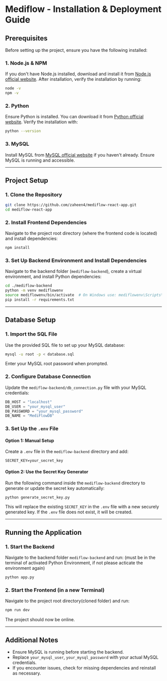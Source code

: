 # Mediflow - Installation & Deployment Guide

## Prerequisites
Before setting up the project, ensure you have the following installed:

### 1. Node.js & NPM
If you don't have Node.js installed, download and install it from [Node.js official website](https://nodejs.org/).
After installation, verify the installation by running:
```sh
node -v
npm -v
```

### 2. Python
Ensure Python is installed. You can download it from [Python official website](https://www.python.org/).
Verify the installation with:
```sh
python --version
```

### 3. MySQL
Install MySQL from [MySQL official website](https://www.mysql.com/) if you haven't already.
Ensure MySQL is running and accessible.

---

## Project Setup

### 1. Clone the Repository
```sh
git clone https://github.com/zaheen4/mediflow-react-app.git
cd mediflow-react-app
```

### 2. Install Frontend Dependencies
Navigate to the project root directory (where the frontend code is located) and install dependencies:
```sh
npm install
```

### 3. Set Up Backend Environment and Install Dependencies
Navigate to the backend folder (`mediflow-backend`), create a virtual environment, and install Python dependencies:
```sh
cd ./mediflow-backend
python -m venv mediflowenv
source mediflowenv/bin/activate  # On Windows use: mediflowenv\Scripts\activate
pip install -r requirements.txt
```


---

## Database Setup

### 1. Import the SQL File
Use the provided SQL file to set up your MySQL database:
```sh
mysql -u root -p < database.sql
```
Enter your MySQL root password when prompted.

### 2. Configure Database Connection
Update the `mediflow-backend/db_connection.py` file with your MySQL credentials:
```python
DB_HOST = "localhost"
DB_USER = "your_mysql_user"
DB_PASSWORD = "your_mysql_password"
DB_NAME = "MediFlowDB"
```

### 3. Set Up the `.env` File
#### Option 1: Manual Setup
Create a `.env` file in the `mediflow-backend` directory and add:
```
SECRET_KEY=your_secret_key
```

#### Option 2: Use the Secret Key Generator
Run the following command inside the `mediflow-backend` directory to generate or update the secret key automatically:
```sh
python generate_secret_key.py
```
This will replace the existing `SECRET_KEY` in the `.env` file with a new securely generated key. If the `.env` file does not exist, it will be created.

---

## Running the Application

### 1. Start the Backend
Navigate to the backend folder `mediflow-backend` and run: (must be in the terminal of activated Python Environment, if not please acticate the environment again)
```sh
python app.py
```

### 2. Start the Frontend (in a new Terminal)
Navigate to the project root directory(cloned folder) and run:
```sh
npm run dev
```

The project should now be online.

---

## Additional Notes
- Ensure MySQL is running before starting the backend.
- Replace `your_mysql_user`, `your_mysql_password` with your actual MySQL credentials.
- If you encounter issues, check for missing dependencies and reinstall as necessary.

